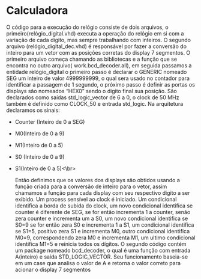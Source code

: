 # Calculadora

  O código para a execução do relógio consiste de dois arquivos, o primeiro(relógio_digital.vhd) executa a operação do relógio em si com a variação de cada digito, mas sempre trabalhando com inteiros. O segundo arquivo (relógio_digital_dec.vhd) é responsável por fazer a conversão do inteiro para um vetor com as posições corretas do display 7 segmentos. O primeiro arquivo começa chamando as bibliotecas e a função que se encontra no outro arquivo( work.bcd_decoder.all), em seguida passamos a entidade relógio_digital o primeiro passo é declarar o GENERIC nomeado SEG um inteiro de valor 4999999999, o qual sera usado no contador para identificar a passagem de 1 segundo, o próximo passo é definir as portas os displays são nomeados “HEX0” sendo o digito final sua posição. São declarados como saídas std_logic_vector de 6 a 0, o clock de 50 MHz também é definido como CLOCK_50 e entrada std_logic. Na arquitetura declaramos os sinais: 

* Counter (Inteiro de 0 a SEG) 
* M0(Inteiro de 0 a 9) 
* M1(Inteiro de 0 a 5) 
* S0 (Inteiro de 0 a 9) 
* S1(Inteiro de 0 a 5)<\br>

  Então definimos que os valores dos displays são obtidos usando a função criada para a conversão de inteiro para o vetor, assim chamamos a função para cada display com seu respectivo digito a ser exibido. Um process sensível ao clock é iniciado. Um condicional identifica a borda de subida do clock, um novo condicional identifica se counter é diferente de SEG, se for então incrementa 1 a counter, senão zera counter e incrementa um a S0, um novo condicional identifica se S0=9 se for então zera S0 e incrementa 1 a S1, um condicional identifica se S1=5, positivo zera S1 e incrementa M0, outro condicional identifica M0=9, correspondendo zera M0 e incrementa M1, um ultimo condicional identifica M1=5 e reinicia todos os dígitos. O segundo código contém um package nomeado bcd_decoder, o qual é uma função com entrada A(inteiro) e saída STD_LOGIC_VECTOR. Seu funcionamento baseia-se em um case que analisa o valor de A e retorna o valor correto para acionar o display 7 segmentos
